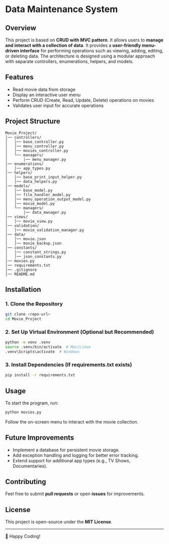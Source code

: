 # Data Maintenance System

## Overview
This project is based on **CRUD with MVC pattern**.
It allows users to **manage and interact with a collection of data**. 
It provides a **user-friendly menu-driven interface** 
for performing operations such as viewing, adding, editing, or deleting data.
The architecture is designed using a modular approach with separate controllers, enumerations, helpers, and models.

## Features
- Read movie data from storage
- Display an interactive user menu
- Perform CRUD (Create, Read, Update, Delete) operations on movies
- Validates user input for accurate operations

## Project Structure
```
Movie_Project/
│── controllers/
│   │── base_controller.py
│   │── menu_controller.py
│   │── movies_controller.py
│   └── managers/
│       │── menu_manager.py
│── enumerations/
│   │── app_types.py
│── helpers/
│   │── base_print_input_helper.py
│   │── data_helpers.py
│── models/
│   │── base_model.py
│   │── file_handler_model.py
│   │── menu_operation_output_model.py
│   │── movie_model.py
│   └── managers/
│       │── data_manager.py
│── views/
│   │── movie_view.py
│── validation/
│   │── movie_validation_manager.py
│── data/
│   │── movie.json
│   │── movie_backup.json
│── constants/
│   │── constant_strings.py
│   │── json_constants.py
│── movies.py
│── requirements.txt
│── .gitignore
│── README.md
```

## Installation
### 1. Clone the Repository
```sh
git clone <repo-url>
cd Movie_Project
```
### 2. Set Up Virtual Environment (Optional but Recommended)
```sh
python -m venv .venv
source .venv/bin/activate  # Mac/Linux
.venv\Scripts\activate  # Windows
```
### 3. Install Dependencies (If requirements.txt exists)
```sh
pip install -r requirements.txt
```

## Usage
To start the program, run:
```sh
python movies.py
```
Follow the on-screen menu to interact with the movie collection.

## Future Improvements
* Implement a database for persistent movie storage.
* Add exception handling and logging for better error tracking. 
* Extend support for additional app types (e.g., TV Shows, Documentaries).

## Contributing
Feel free to submit **pull requests** or open **issues** for improvements.

## License
This project is open-source under the **MIT License**.

---
🚀 Happy Coding!

